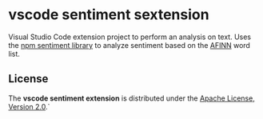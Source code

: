 # vscode sentiment sextension

Visual Studio Code extension project to perform an analysis on text. Uses the [npm sentiment library](https://www.npmjs.com/package/sentiment) to analyze sentiment based on the [AFINN](http://www2.imm.dtu.dk/pubdb/views/edoc_download.php/6006/pdf/imm6006.pdf) word list.

## License

The **vscode sentiment extension** is distributed under the [Apache License, Version 2.0](https://www.apache.org/licenses/LICENSE-2.0).`